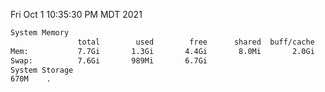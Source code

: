 Fri Oct  1 10:35:30 PM MDT 2021
```bash
System Memory
               total        used        free      shared  buff/cache   available
Mem:           7.7Gi       1.3Gi       4.4Gi       8.0Mi       2.0Gi       6.1Gi
Swap:          7.6Gi       989Mi       6.7Gi
System Storage
670M	.
```
```bash
